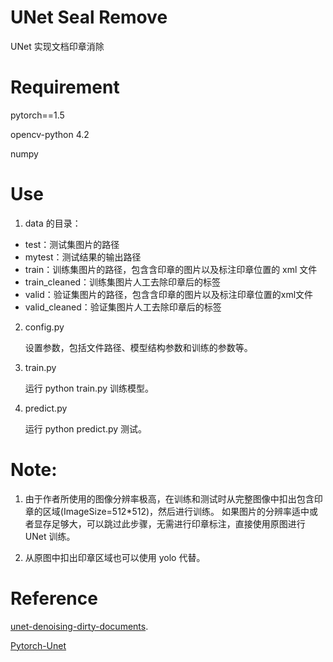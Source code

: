# UNet Seal Remove
UNet 实现文档印章消除

# Requirement
pytorch==1.5

opencv-python 4.2

numpy

# Use
1. data 的目录：

- test：测试集图片的路径
- mytest：测试结果的输出路径
- train：训练集图片的路径，包含含印章的图片以及标注印章位置的 xml 文件
- train_cleaned：训练集图片人工去除印章后的标签
- valid：验证集图片的路径，包含含印章的图片以及标注印章位置的xml文件
- valid_cleaned：验证集图片人工去除印章后的标签

2. config.py 

    设置参数，包括文件路径、模型结构参数和训练的参数等。
    
3. train.py

    运行 python train.py 训练模型。
    
4. predict.py

    运行 python predict.py 测试。

# Note:
1. 由于作者所使用的图像分辨率极高，在训练和测试时从完整图像中扣出包含印章的区域(ImageSize=512*512)，然后进行训练。
如果图片的分辨率适中或者显存足够大，可以跳过此步骤，无需进行印章标注，直接使用原图进行 UNet 训练。

2. 从原图中扣出印章区域也可以使用 yolo 代替。


# Reference
[unet-denoising-dirty-documents](https://github.com/1024210879/unet-denoising-dirty-documents). 

[Pytorch-Unet](https://github.com/milesial/Pytorch-UNet)
